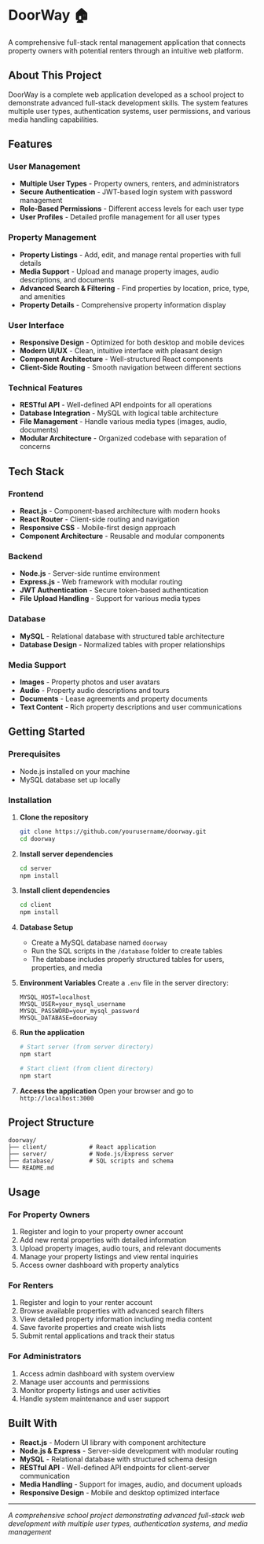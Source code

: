 # DoorWay 🏠

A comprehensive full-stack rental management application that connects property owners with potential renters through an intuitive web platform.

## About This Project

DoorWay is a complete web application developed as a school project to demonstrate advanced full-stack development skills. The system features multiple user types, authentication systems, user permissions, and various media handling capabilities.

## Features

### User Management
- **Multiple User Types** - Property owners, renters, and administrators
- **Secure Authentication** - JWT-based login system with password management
- **Role-Based Permissions** - Different access levels for each user type
- **User Profiles** - Detailed profile management for all user types

### Property Management
- **Property Listings** - Add, edit, and manage rental properties with full details
- **Media Support** - Upload and manage property images, audio descriptions, and documents
- **Advanced Search & Filtering** - Find properties by location, price, type, and amenities
- **Property Details** - Comprehensive property information display

### User Interface
- **Responsive Design** - Optimized for both desktop and mobile devices
- **Modern UI/UX** - Clean, intuitive interface with pleasant design
- **Component Architecture** - Well-structured React components
- **Client-Side Routing** - Smooth navigation between different sections

### Technical Features
- **RESTful API** - Well-defined API endpoints for all operations
- **Database Integration** - MySQL with logical table architecture
- **File Management** - Handle various media types (images, audio, documents)
- **Modular Architecture** - Organized codebase with separation of concerns

## Tech Stack

### Frontend
- **React.js** - Component-based architecture with modern hooks
- **React Router** - Client-side routing and navigation
- **Responsive CSS** - Mobile-first design approach
- **Component Architecture** - Reusable and modular components

### Backend
- **Node.js** - Server-side runtime environment
- **Express.js** - Web framework with modular routing
- **JWT Authentication** - Secure token-based authentication
- **File Upload Handling** - Support for various media types

### Database
- **MySQL** - Relational database with structured table architecture
- **Database Design** - Normalized tables with proper relationships

### Media Support
- **Images** - Property photos and user avatars
- **Audio** - Property audio descriptions and tours
- **Documents** - Lease agreements and property documents
- **Text Content** - Rich property descriptions and user communications

## Getting Started

### Prerequisites
- Node.js installed on your machine
- MySQL database set up locally

### Installation

1. **Clone the repository**
   ```bash
   git clone https://github.com/yourusername/doorway.git
   cd doorway
   ```

2. **Install server dependencies**
   ```bash
   cd server
   npm install
   ```

3. **Install client dependencies**
   ```bash
   cd client
   npm install
   ```

4. **Database Setup**
   - Create a MySQL database named `doorway`
   - Run the SQL scripts in the `/database` folder to create tables
   - The database includes properly structured tables for users, properties, and media

5. **Environment Variables**
   Create a `.env` file in the server directory:
   ```
   MYSQL_HOST=localhost
   MYSQL_USER=your_mysql_username
   MYSQL_PASSWORD=your_mysql_password
   MYSQL_DATABASE=doorway
   ```

6. **Run the application**
   ```bash
   # Start server (from server directory)
   npm start
   
   # Start client (from client directory)
   npm start
   ```

7. **Access the application**
   Open your browser and go to `http://localhost:3000`

## Project Structure

```
doorway/
├── client/            # React application
├── server/            # Node.js/Express server
├── database/          # SQL scripts and schema
└── README.md
```

## Usage

### For Property Owners
1. Register and login to your property owner account
2. Add new rental properties with detailed information
3. Upload property images, audio tours, and relevant documents
4. Manage your property listings and view rental inquiries
5. Access owner dashboard with property analytics

### For Renters
1. Register and login to your renter account
2. Browse available properties with advanced search filters
3. View detailed property information including media content
4. Save favorite properties and create wish lists
5. Submit rental applications and track their status

### For Administrators
1. Access admin dashboard with system overview
2. Manage user accounts and permissions
3. Monitor property listings and user activities
4. Handle system maintenance and user support

## Built With

- **React.js** - Modern UI library with component architecture
- **Node.js & Express** - Server-side development with modular routing
- **MySQL** - Relational database with structured schema design
- **RESTful API** - Well-defined API endpoints for client-server communication
- **Media Handling** - Support for images, audio, and document uploads
- **Responsive Design** - Mobile and desktop optimized interface

---

*A comprehensive school project demonstrating advanced full-stack web development with multiple user types, authentication systems, and media management*
